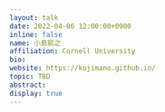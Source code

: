 ```yaml
---
layout: talk
date: 2022-04-06 12:00:00+0900
inline: false
name: 小島熙之
affiliation: Cornell University
bio: 
website: https://kojimano.github.io/
topic: TBD
abstract: 
display: true
---
```

